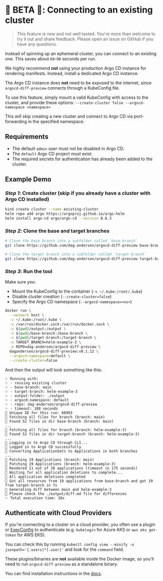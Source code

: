 # 🚧 BETA 🚧: Connecting to an existing cluster

> This feature is new and not well tested. You're more than welcome to try it out and share feedback. Please open an issue on GitHub if you have any questions. 

Instead of spinning up an ephemeral cluster, you can connect to an existing one. This saves about `60`–`90` seconds per run.

We highly recommend **not** using your production Argo CD instance for rendering manifests. Instead, install a dedicated Argo CD instance.

The Argo CD instance does **not** need to be exposed to the internet, since `argocd-diff-preview` connects through a KubeConfig file.

To use this feature, simply mount a valid KubeConfig with access to the cluster, and provide these options: `--create-cluster false --argocd-namespace <namespace>`

This will skip creating a new cluster and connect to Argo CD via port-forwarding in the specified namespace.

## Requirements

- The default `admin` user must not be disabled in Argo CD.
- The `default` Argo CD project must exist.
- The required secrets for authentication has already been added to the cluster.

## Example Demo

### _Step 1_: Create cluster (skip if you already have a cluster with Argo CD installed)
```bash
kind create cluster --name existing-cluster
helm repo add argo https://argoproj.github.io/argo-helm
helm install argo-cd argo/argo-cd --version 8.0.3
```


### _Step 2_: Clone the base and target branches
```bash
# Clone the base branch into a subfolder called `base-branch`
git clone https://github.com/dag-andersen/argocd-diff-preview base-branch --depth 1 -q 

# Clone the target branch into a subfolder called `target-branch`
git clone https://github.com/dag-andersen/argocd-diff-preview target-branch --depth 1 -q -b helm-example-3
```

### _Step 3_: Run the tool

Make sure you:
- Mount the KubeConfig to the container (`-v ~/.kube:/root/.kube`)
- Disable cluster creation (`--create-cluster=false`)
- Specify the Argo CD namespace (`--argocd-namespace=<ns>`)

```bash
docker run \
  --network host \
  -v ~/.kube:/root/.kube \
  -v /var/run/docker.sock:/var/run/docker.sock \
  -v $(pwd)/output:/output \
  -v $(pwd)/base-branch:/base-branch \
  -v $(pwd)/target-branch:/target-branch \
  -e TARGET_BRANCH=helm-example-3 \
  -e REPO=dag-andersen/argocd-diff-preview \
  dagandersen/argocd-diff-preview:v0.1.12 \
  --argocd-namespace=default \
  --create-cluster=false
```

And then the output will look something like this:

```
✨ Running with:
✨ - reusing existing cluster
✨ - base-branch: main
✨ - target-branch: helm-example-3
✨ - output-folder: ./output
✨ - argocd-namespace: default
✨ - repo: dag-andersen/argocd-diff-preview
✨ - timeout: 180 seconds
🔑 Unique ID for this run: 60993
🤖 Fetching all files for branch (branch: main)
🤖 Found 52 files in dir base-branch (branch: main)
...
🤖 Fetching all files for branch (branch: helm-example-3)
🤖 Found 52 files in dir target-branch (branch: helm-example-3)
...
🦑 Logging in to Argo CD through CLI...
🦑 Logged in to Argo CD successfully
🤖 Converting ApplicationSets to Applications in both branches
...
🤖 Patching 19 Applications (branch: main)
🤖 Patching 19 Applications (branch: helm-example-3)
🤖 Rendered 11 out of 38 applications (timeout in 175 seconds)
🧼 Waiting for all application deletions to complete...
🧼 All application deletions completed
🤖 Got all resources from 19 applications from base-branch and got 19 from target-branch in 7s
🔮 Generating diff between main and helm-example-3
🙏 Please check the ./output/diff.md file for differences
✨ Total execution time: 10s
```

## Authenticate with Cloud Providers

If you're connecting to a cluster on a cloud provider, you often use a plugin or [ExecConfig](https://kubernetes.io/docs/reference/config-api/kubeconfig.v1/#ExecConfig) to authenticate (e.g. `kubelogin` for Azure AKS or `aws eks get-token` for AWS EKS).

You can check this by running `kubectl config view --minify -o jsonpath='{.users[*].user}'` and look for the `command` field.

These plugins/binaries are **not** available inside the Docker image, so you'll need to run `argocd-diff-preview` as a standalone binary.

You can find installation instructions in the [docs](https://dag-andersen.github.io/argocd-diff-preview/installation/#__tabbed_1_2).
